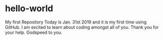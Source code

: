 # hello-world
My first Repository
Today is Jan. 31st 2019 and it is my first time using GitHub. I am excited to learn about coding amongst all of you. Thank you for your help. Godspeed to you. 
